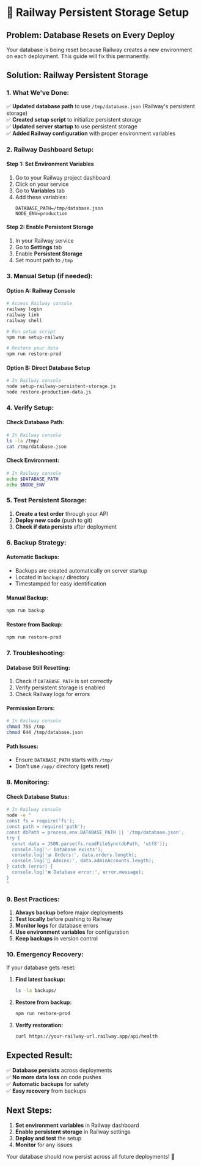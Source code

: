 # 🚀 Railway Persistent Storage Setup

## **Problem: Database Resets on Every Deploy**

Your database is being reset because Railway creates a new environment on each deployment. This guide will fix this permanently.

## **Solution: Railway Persistent Storage**

### **1. What We've Done:**

✅ **Updated database path** to use `/tmp/database.json` (Railway's persistent storage)  
✅ **Created setup script** to initialize persistent storage  
✅ **Updated server startup** to use persistent storage  
✅ **Added Railway configuration** with proper environment variables  

### **2. Railway Dashboard Setup:**

#### **Step 1: Set Environment Variables**
1. Go to your Railway project dashboard
2. Click on your service
3. Go to **Variables** tab
4. Add these variables:
   ```
   DATABASE_PATH=/tmp/database.json
   NODE_ENV=production
   ```

#### **Step 2: Enable Persistent Storage**
1. In your Railway service
2. Go to **Settings** tab
3. Enable **Persistent Storage**
4. Set mount path to `/tmp`

### **3. Manual Setup (if needed):**

#### **Option A: Railway Console**
```bash
# Access Railway console
railway login
railway link
railway shell

# Run setup script
npm run setup-railway

# Restore your data
npm run restore-prod
```

#### **Option B: Direct Database Setup**
```bash
# In Railway console
node setup-railway-persistent-storage.js
node restore-production-data.js
```

### **4. Verify Setup:**

#### **Check Database Path:**
```bash
# In Railway console
ls -la /tmp/
cat /tmp/database.json
```

#### **Check Environment:**
```bash
# In Railway console
echo $DATABASE_PATH
echo $NODE_ENV
```

### **5. Test Persistent Storage:**

1. **Create a test order** through your API
2. **Deploy new code** (push to git)
3. **Check if data persists** after deployment

### **6. Backup Strategy:**

#### **Automatic Backups:**
- Backups are created automatically on server startup
- Located in `backups/` directory
- Timestamped for easy identification

#### **Manual Backup:**
```bash
npm run backup
```

#### **Restore from Backup:**
```bash
npm run restore-prod
```

### **7. Troubleshooting:**

#### **Database Still Resetting:**
1. Check if `DATABASE_PATH` is set correctly
2. Verify persistent storage is enabled
3. Check Railway logs for errors

#### **Permission Errors:**
```bash
# In Railway console
chmod 755 /tmp
chmod 644 /tmp/database.json
```

#### **Path Issues:**
- Ensure `DATABASE_PATH` starts with `/tmp/`
- Don't use `/app/` directory (gets reset)

### **8. Monitoring:**

#### **Check Database Status:**
```bash
# In Railway console
node -e "
const fs = require('fs');
const path = require('path');
const dbPath = process.env.DATABASE_PATH || '/tmp/database.json';
try {
  const data = JSON.parse(fs.readFileSync(dbPath, 'utf8'));
  console.log('✅ Database exists');
  console.log('📊 Orders:', data.orders.length);
  console.log('👥 Admins:', data.adminAccounts.length);
} catch (error) {
  console.log('❌ Database error:', error.message);
}
"
```

### **9. Best Practices:**

1. **Always backup** before major deployments
2. **Test locally** before pushing to Railway
3. **Monitor logs** for database errors
4. **Use environment variables** for configuration
5. **Keep backups** in version control

### **10. Emergency Recovery:**

If your database gets reset:

1. **Find latest backup:**
   ```bash
   ls -la backups/
   ```

2. **Restore from backup:**
   ```bash
   npm run restore-prod
   ```

3. **Verify restoration:**
   ```bash
   curl https://your-railway-url.railway.app/api/health
   ```

## **Expected Result:**

✅ **Database persists** across deployments  
✅ **No more data loss** on code pushes  
✅ **Automatic backups** for safety  
✅ **Easy recovery** from backups  

## **Next Steps:**

1. **Set environment variables** in Railway dashboard
2. **Enable persistent storage** in Railway settings
3. **Deploy and test** the setup
4. **Monitor** for any issues

Your database should now persist across all future deployments! 🎉 